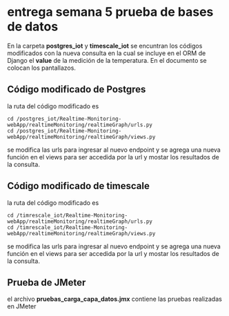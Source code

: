# entrega semana 5 prueba de bases de datos

En la carpeta **postgres_iot** y **timescale_iot** se encuntran los códigos modificados con la nueva consulta
en la cual se incluye en el ORM de Django el **value** de la medición de la temperatura.
En el documento se colocan los pantallazos.

## Código modificado de Postgres

la ruta del código modificado es 

```shell
cd /postgres_iot/Realtime-Monitoring-webApp/realtimeMonitoring/realtimeGraph/urls.py
cd /postgres_iot/Realtime-Monitoring-webApp/realtimeMonitoring/realtimeGraph/views.py
```

se modifica las urls para ingresar al nuevo endpoint y se agrega una nueva función en el views para ser accedida por la url 
y mostar los resultados de la consulta.

## Código modificado de timescale

la ruta del código modificado es 

```shell
cd /timrescale_iot/Realtime-Monitoring-webApp/realtimeMonitoring/realtimeGraph/urls.py
cd /timrescale_iot/Realtime-Monitoring-webApp/realtimeMonitoring/realtimeGraph/views.py
```

se modifica las urls para ingresar al nuevo endpoint y se agrega una nueva función en el views para ser accedida por la url 
y mostar los resultados de la consulta.

## Prueba de JMeter

el archivo **pruebas_carga_capa_datos.jmx** contiene las pruebas realizadas en JMeter
